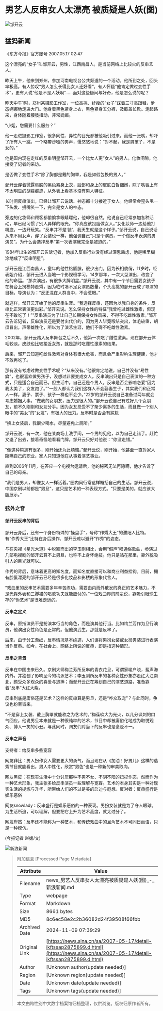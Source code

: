 # 男艺人反串女人太漂亮 被质疑是人妖(图)

![邹开云](//n.sinaimg.cn/sinakd10200/360/w180h180/20221208/649a-8937b714f1dda06c46992bd1b0968b66.jpg)

## 猛犸新闻

《东方今报》官方账号 2007.05.17 02:47

这个漂亮的“女子”叫邹开云，男性，江西南昌人，是当前网络上比较火的反串艺人。

昨天上午，他来到郑州，参加河南电视台公共频道的一个活动。他所到之处，回头率极高，有人惊叹“男人怎么长得比女人还好看”，有人怀疑“他肯定做过变性手术”，更有人说“他是不是人妖啊”……面对这些疑问与好奇，他是怎么说的呢？

昨天中午1时，郑州某摄影工作室，一位高挑、纤瘦的“女子”踩着三寸高跟鞋，步态婀娜地走进大门。他身着黑色紧身上衣，黑色紧身五分裤，及膝盖长靴。走起路来，身体随着腰肢扭动，非常妩媚。

“小姐，您需要什么服务？”

他一走进摄影工作室，很多同性、异性的目光都被他吸引过来。而他一张嘴，却吓了所有人一跳，一个略带沙哑的男声，慢悠悠地说：“对不起，我是男孩子，不是女的。”

他是国内现在走红的反串明星邹开云，一个比女人更“女人”的男人。化妆间隙，他接受了记者的采访。

是否做了变性手术“除了胸部是戴的胸罩，我是如假包换的男人。”

邹开云穿着微露肩膀的黑色紧身上衣，脸部和身上的皮肤白皙细嫩，除了嘴唇上有不太明显的胡茬痕迹，从外表上看基本没有男人特征。

长时间反串演出，已经让邹开云说话、神态都十分接近于女人。他经常会歪头甩一下头发、抿嘴笑一下，完全是女人的神态。

旁边的化妆师和顾客都偷偷拿眼睛瞟他，他却很自然。他说自己经常参加各种活动，早已经习惯了别人异样的眼光。“你真应该投胎做女人。”女化妆师一边给他打粉底，一边开玩笑。“反串并不是‘装’，我天生就是这个样子。”邹开云说，自己说话从来不用女声，穿了女装也一样，他强调自己“只是个演员，一个做反串表演的男演员”。为什么会选择反串“第一次表演我完全是被迫的。”

1984年出生的邹开云告诉记者，他加入反串行业没有经过深思熟虑，他是稀里糊涂地成了“反串明星”。

邹开云是江西南昌人，童年的他性格腼腆，很少出门。因为长相俊俏，11岁时，经表姐介绍，邹开云进入当地一个影视班学习。14岁那年，一次大型演出，改变了他的命运。“那次演出，有很多大牌明星。”邹开云说，其中有一个节目需要女孩子在舞台上扮模特走秀，因为临时凑不足女演员数量，个头高挑的邹开云成了导演的目标，导演认为：“反正混在人群当中，不会惹眼。”

就这样，邹开云开始了他的反串生涯。“我选择反串，还因为以我自身的条件，反串比正常表演更出彩。”邹开云说。怎么保持女性的特征“我曾吃过雌性激素，但现在不敢吃了！”“反串演员为了让自己长期保持女性风采，不得不吃雌性激素。”邹开云告诉记者，反串演员还是要付出代价的，因为男人毕竟喉结突出，体毛较重，胡须冒出，声带雄性化，所以为了演艺生涯，他们不得不吃雌性激素。

2002年，邹开云踏入反串舞台之后不久，他第一次吃了雌性激素。现在邹开云体毛较淡，皮肤也比较接近女孩，就是那时吃雌性激素的结果。

后来，邹开云知道吃雌性激素对身体有很大危害，而且会严重影响生理健康，他才不敢再吃了。

那有没有考虑过做变性手术呢？“从来没有。”他很肯定地说，自己并没有“易性癖”，也很喜欢做男孩子，没想过非要变成女人。反串演出只是自己表演的一种方式，只是适合自己而已。但生活中，自己还是个男人。反串是否会影响恋爱“因为我太美了，女友跑了。”“一般人都认为我们这群人不会娶妻生子，其实我们和正常人一样，妻子、票子、孩子一样也不会少。”22岁的邹开云说自己准备过两年就会考虑婚姻大事。“做我的女朋友，压力是很大的。”邹开云说自己有过好几个女朋友，前不久刚刚和女友分手。因为女友忍受不了聚少离多的生活，而且做一个别人眼中的“美女”的“女友”，有极大的压力。反串时是否会有尴尬

“换上女装后，我很少喝水，尽量避免上厕所。”

邹开云说，有一次，他在某商场上洗手间，一个男的见他，以为自己走错了。赶忙又退了出去，接着奇怪地看看门牌，邹开云只好对他说：“你没走错。”

“像这种尴尬有很多，刚开始还为此烦恼。”邹开云说，刚开始，他甚至一直对家人隐瞒自己的职业，家人只知道他在从事着演艺事业。

直到2006年11月，在答应一个电视台邀请后，他的秘密无法再隐瞒，他才告诉了自己的母亲。

“我们是男人，却像女人一样活着。”圈内同行常这样概括自己的生活。邹开云说，中国京剧以前都是“男旦”，这只是艺术的一种表现方式。“只要是美的，就应该大胆展示。”

### 弦外之音

#### 邹开云反串的背后

邹开云身后，还有一个身份特殊的“操盘手”，号称“作秀大王”的濮阳人比特。有“作秀大王”比特在身后操作，邹开云难以避开“作秀”的姿态。

与在央视《星光大道》中脱颖而出的李玉刚相比，会用“假声”唱通俗歌曲，参演过几部电视剧的邹开云算不上男旦，也称不上身怀绝技。他只是站在那里，靠外貌吸引人的目光就可以。

作秀的背后，意味着更高的知名度，而知名度直接可以和商业利益挂钩。目前，拥有脸蛋漂亮的邹开云已经是很多化妆品和影楼的形象代言人。

“戏曲里的反串艺术需要多年辛苦练功，需要由内而外散发的真正的艺术魅力，不是光靠外表和三脚猫的唱歌功夫就能应付的。”一位戏曲界的前辈说，靠吸引眼球生存的“伪艺术”是很难走远的。

#### 反串之定义

反串，原指演员不是扮演本行当的角色，而是演其他行当。比如梅兰芳作为旦行演员，他演出女性角色是正常的。但他演武生，那就是反串了。

后来，由于分工渐细，反串情况基本绝迹，人们误将男扮女装或女扮男装进行表演当作反串。如今，在社会上、网络上所说的反串，即是指这种情形。

#### 反串之背景

反串在中国由来已久。京剧大师梅兰芳所反串的青衣花旦，可谓家喻户晓，蜚声海内外，并独创了影响至今的梅派艺术；李玉刚所反串的各种女性形象亦走红大江南北，颇受众多观众的喜爱与追捧；而邹开云正在筹划自己的演艺道路，准备靠着“反串”大红大紫。

反串到底是庸俗还是艺术？这样的反串算是男旦，还是“哗众取宠”？与此同时，争议也纷至沓来。

“不是穿上女装、戴上胸罩就能称之为艺术的。”梅葆玖大为光火，以几分讽刺的口气回应，他说男旦本来就是一种很纯粹的艺术，节目中却被庸俗化地成为取悦观众、博人一笑的小丑。与此同时，网友们对当下的反串也是褒贬不一。

#### 反串之声音

支持者：给反串多些宽容

网友非比：男人扮作女人需要更大的勇气，而且现在从《加油！好男儿》这样的选秀节目就能看出，男人中性化，欣赏“男色”也是一种新的审美取向。

网友黑皮：在现实生活中十分讨厌那种不男不女、不阴不阳的扭捏作态，然而作为一种艺术形象，我主张多给反串演员一些理解与宽容。艺术的本身其实是一种对现实生活的提炼与升华，所带给人们的不过是美的启迪与遐想。反对者：反串盛行是娱乐恶俗

网友snowlady：反串盛行是娱乐恶俗的一种表现。男扮女装就是为了夺人眼球。为生活所迫，可以理解，但要把它上升为艺术高度，就太过分了。

网友岸然：反串还不能称为一种艺术，和传统戏曲中的旦角艺术不可同日而语，只是一种模仿。

(今报记者 赵媛/文)

![新浪新闻](//n.sinaimg.cn/default/2fb77759/20151125/320X320.png)

> 附加信息 [Processed Page Metadata]
>
> | Attribute       | Value                                  |
> |-----------------|----------------------------------------|
> | Filename        | news_男艺人反串女人太漂亮被质疑是人妖(图)_-_新浪新闻.md                             |
> | Type            | webpage                                 |
> | Format          | Markdown                               |
> | Size            | 8661 bytes                           |
> | MD5             | 8c6ec58e2c2b36082d24f39508f66fbb                                  |
> | Archived Date   | 2024-11-09 07:39:29                             |
> | Original Link   | [https://news.sina.cn/sa/2007-05-17/detail-ikftssap2875899.d.html](https://news.sina.cn/sa/2007-05-17/detail-ikftssap2875899.d.html)                         |
> | Author          | [Unknown author(update needed)]                              |
> | Region          | [Unknown region(update needed)]                              |
> | Date            | [Unknown date(update needed)]                                 |
> | Tags            | [Unknown tags(update needed)]                                 |
>
> 本文由跨性别中文数字档案馆归档整理，仅供浏览。版权归原作者所有。
>